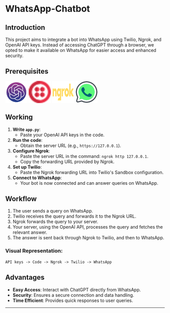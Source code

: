 # WhatsApp-Chatbot

## Introduction

This project aims to integrate a bot into WhatsApp using Twilio, Ngrok, and OpenAI API keys. Instead of accessing ChatGPT through a browser, we opted to make it available on WhatsApp for easier access and enhanced security.

## Prerequisites

<div align="left">
  <img alt="OpenAi API" src="img/ai.png" height="70" width="70"/>
  <img alt="Twilio API" src="img/twilio.png" height="70" width="70"/> 
  <img alt="Ngrok" src="img/ngrok.png" height="70" width="70"/>
  <img alt="WhatsApp" src="img/whatsapp.png" height="70" width="70"/>
</div>

## Working

1. **Write `app.py`**:
   - Paste your OpenAI API keys in the code.
2. **Run the code**:
   - Obtain the server URL (e.g., `https://127.0.0.1`).
3. **Configure Ngrok**:
   - Paste the server URL in the command: `ngrok http 127.0.0.1`.
   - Copy the forwarding URL provided by Ngrok.
4. **Set up Twilio**:
   - Paste the Ngrok forwarding URL into Twilio's Sandbox configuration.
5. **Connect to WhatsApp**:
   - Your bot is now connected and can answer queries on WhatsApp.

## Workflow

1. The user sends a query on WhatsApp.
2. Twilio receives the query and forwards it to the Ngrok URL.
3. Ngrok forwards the query to your server.
4. Your server, using the OpenAI API, processes the query and fetches the relevant answer.
5. The answer is sent back through Ngrok to Twilio, and then to WhatsApp.

### Visual Representation:

```
API keys -> Code -> Ngrok -> Twilio -> WhatsApp
```

## Advantages

- **Easy Access**: Interact with ChatGPT directly from WhatsApp.
- **Security**: Ensures a secure connection and data handling.
- **Time Efficient**: Provides quick responses to user queries.

---
